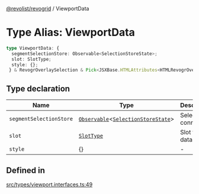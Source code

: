 [@revolist/revogrid](README.md) / ViewportData

# Type Alias: ViewportData

```ts
type ViewportData: {
  segmentSelectionStore: Observable<SelectionStoreState>;
  slot: SlotType;
  style: {};
 } & RevogrOverlaySelection & Pick<JSXBase.HTMLAttributes<HTMLRevogrOverlaySelectionElement>, "ref"> & Pick<JSXBase.HTMLAttributes<HTMLRevogrDataElement>, "ref"> & RevogrData;
```

## Type declaration

| Name | Type | Description | Defined in |
| ------ | ------ | ------ | ------ |
| `segmentSelectionStore` | [`Observable`](TypeAlias.Observable.md)\<[`SelectionStoreState`](TypeAlias.SelectionStoreState.md)\> | Selection connection | [src/types/viewport.interfaces.ts:51](https://github.com/revolist/revogrid/blob/1d0ce44a71b6b80efaa7b83dae9a188a9f2de653/src/types/viewport.interfaces.ts#L51) |
| `slot` | [`SlotType`](TypeAlias.SlotType.md) | Slot to put data | [src/types/viewport.interfaces.ts:54](https://github.com/revolist/revogrid/blob/1d0ce44a71b6b80efaa7b83dae9a188a9f2de653/src/types/viewport.interfaces.ts#L54) |
| `style` | \{\} | - | [src/types/viewport.interfaces.ts:55](https://github.com/revolist/revogrid/blob/1d0ce44a71b6b80efaa7b83dae9a188a9f2de653/src/types/viewport.interfaces.ts#L55) |

## Defined in

[src/types/viewport.interfaces.ts:49](https://github.com/revolist/revogrid/blob/1d0ce44a71b6b80efaa7b83dae9a188a9f2de653/src/types/viewport.interfaces.ts#L49)
